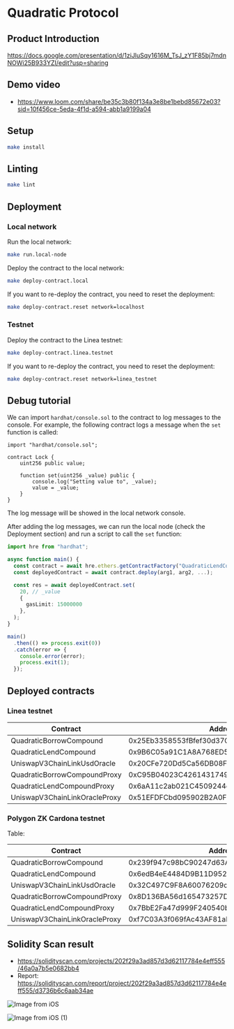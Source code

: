 # Quadratic Protocol

## Product Introduction
https://docs.google.com/presentation/d/1ziJluSqy1616M_TsJ_zY1F85bj7mdnNOWi25B933YZI/edit?usp=sharing

## Demo video

- https://www.loom.com/share/be35c3b80f134a3e8be1bebd85672e03?sid=10f456ce-5eda-4f1d-a594-abb1a9199a04

## Setup

```bash
make install
```

## Linting

```bash
make lint
```

## Deployment

### Local network

Run the local network:

```bash
make run.local-node
```

Deploy the contract to the local network:

```bash
make deploy-contract.local
```

If you want to re-deploy the contract, you need to reset the deployment:

```bash
make deploy-contract.reset network=localhost
```

### Testnet

Deploy the contract to the Linea testnet:

```bash
make deploy-contract.linea.testnet
```

If you want to re-deploy the contract, you need to reset the deployment:

```bash
make deploy-contract.reset network=linea_testnet
```

## Debug tutorial

We can import `hardhat/console.sol` to the contract to log messages to the console. For example, the following contract logs a message when the `set` function is called:

```solidity
import "hardhat/console.sol";

contract Lock {
    uint256 public value;

    function set(uint256 _value) public {
        console.log("Setting value to", _value);
        value = _value;
    }
}
```

The log message will be showed in the local network console.

After adding the log messages, we can run the local node (check the Deployment section) and run a script to call the `set` function:

```typescript
import hre from "hardhat";

async function main() {
  const contract = await hre.ethers.getContractFactory("QuadraticLendCompound");
  const deployedContract = await contract.deploy(arg1, arg2, ...);

  const res = await deployedContract.set(
    20, // _value
    {
      gasLimit: 15000000
    },
  );
}

main()
  .then(() => process.exit(0))
  .catch(error => {
    console.error(error);
    process.exit(1);
  });
```

## Deployed contracts

### Linea testnet

| Contract                      | Address                                    |
| ----------------------------- | ------------------------------------------ |
| QuadraticBorrowCompound       | 0x25Eb3358553fBfef30d37Cd943688e9315A4Ae89 |
| QuadraticLendCompound         | 0x9B6C05a91C1A8A768ED5cEE1B28CcDe28b0B1CcC |
| UniswapV3ChainLinkUsdOracle   | 0x20CFe720Dd5Ca56DB08FE3f8c80c46667C36a144 |
| QuadraticBorrowCompoundProxy  | 0xC95B04023C426143174998a339Cdcd0A283C9c82 |
| QuadraticLendCompoundProxy    | 0x6aA11c2ab021C4509244e3A3F07f7859986c0C1e |
| UniswapV3ChainLinkOracleProxy | 0x51EFDFCbd095902B2A0F5811F3ff114EdDf003F9 |

### Polygon ZK Cardona testnet

Table:

| Contract                      | Address                                    |
| ----------------------------- | ------------------------------------------ |
| QuadraticBorrowCompound       | 0x239f947c98bC90247d63ACF66EDbba65d200b122 |
| QuadraticLendCompound         | 0x6edB4eE4484D9B11D95270dfF88aCe5E85a83139 |
| UniswapV3ChainLinkUsdOracle   | 0x32C497C9F8A60076209dfa21e50A5A9477FA66f1 |
| QuadraticBorrowCompoundProxy  | 0x8D136BA56d165473257D366585B41257acD89b3a |
| QuadraticLendCompoundProxy    | 0x7BbE2Fa47d999F240540ba54C5f587409098924d |
| UniswapV3ChainLinkOracleProxy | 0xf7C03A3f069fAc43AF81aEf3F3D3a69ac1444b68 |

## Solidity Scan result

- https://solidityscan.com/projects/202f29a3ad857d3d62117784e4eff555/46a0a7b5e0682bb4
- Report: https://solidityscan.com/report/project/202f29a3ad857d3d62117784e4eff555/d3736b6c6aab34ae

![Image from iOS](https://github.com/stablyio/eth-vn-2024/assets/6251947/0761f986-0139-4103-9a59-3c84ecb998d1)

![Image from iOS (1)](https://github.com/stablyio/eth-vn-2024/assets/6251947/e0ecdf8b-e032-4e46-972b-00e25c20e68b)
